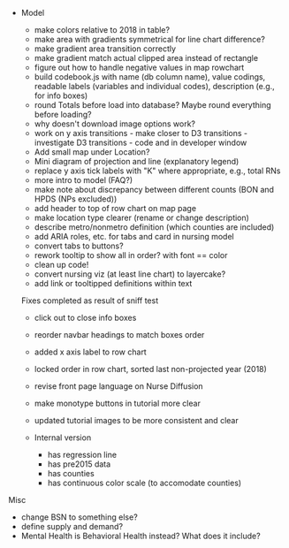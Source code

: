 -  Model
    - make colors relative to 2018 in table?
    - make area with gradients symmetrical for line chart difference?
    - make gradient area transition correctly
    - make gradient match actual clipped area instead of rectangle
    - figure out how to handle negative values in map rowchart
    - build codebook.js with name (db column name), value codings, readable labels (variables and individual codes), description (e.g., for info boxes)
    - round Totals before load into database? Maybe round everything before loading?
    - why doesn't download image options work?
    - work on y axis transitions - make closer to D3 transitions - investigate D3 transitions - code and in developer window
    - Add small map under Location?
    - Mini diagram of projection and line (explanatory legend)
    - replace y axis tick labels with "K" where appropriate, e.g., total RNs
    - more intro to model (FAQ?)
    - make note about discrepancy between different counts (BON and HPDS (NPs excluded))
    - add header to top of row chart on map page
    - make location type clearer (rename or change description)
    - describe metro/nonmetro definition (which counties are included)  
    - add ARIA roles, etc. for tabs and card in nursing model
    - convert tabs to buttons?
    - rework tooltip to show all in order? with font == color
    - clean up code!
    - convert nursing viz (at least line chart) to layercake? 
    - add link or tooltipped definitions within text
    
    Fixes completed as result of sniff test
    - click out to close info boxes
    - reorder navbar headings to match boxes order
    - added x axis label to row chart
    - locked order in row chart, sorted last non-projected year (2018)
    - revise front page language on Nurse Diffusion
    - make monotype buttons in tutorial more clear
    - updated tutorial images to be more consistent and clear

    - Internal version
        - has regression line
        - has pre2015 data
        - has counties
        - has continuous color scale (to accomodate counties)



Misc
- change BSN to something else?
- define supply and demand?
- Mental Health is Behavioral Health instead? What does it include?